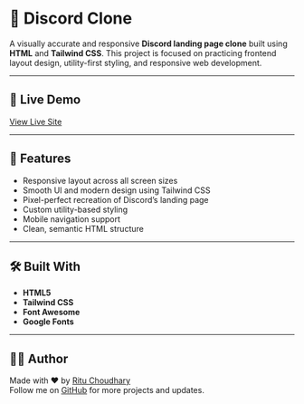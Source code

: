# 💬 Discord Clone

A visually accurate and responsive **Discord landing page clone** built using **HTML** and **Tailwind CSS**. This project is focused on practicing frontend layout design, utility-first styling, and responsive web development.

---

## 🔗 Live Demo

[View Live Site](https://discord-clone-lac-beta.vercel.app/#)

---

## 📌 Features

- Responsive layout across all screen sizes
- Smooth UI and modern design using Tailwind CSS
- Pixel-perfect recreation of Discord’s landing page
- Custom utility-based styling
- Mobile navigation support
- Clean, semantic HTML structure

---

## 🛠️ Built With

- **HTML5**
- **Tailwind CSS**
- **Font Awesome** 
- **Google Fonts** 

---
## 👩‍💻 Author

Made with ❤️ by [Ritu Choudhary](https://github.com/RituChoudhary01)  
Follow me on [GitHub](https://github.com/RituChoudhary01) for more projects and updates.

